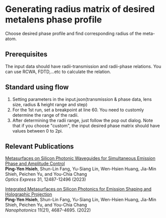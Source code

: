 # Generating radius matrix of desired metalens phase profile
Choose desired phase profile and find corresponding radius of the meta-atom.
## Prerequisites 
The input data should have radii-transmission and radii-phase relations. You can use RCWA, FDTD,...etc to calculate the relation.

## Standard using flow
1. Setting parameters in the input.json(transmission & phase data, lens
size, radius & height range and step)
2. For the 1st run, set a breakpoint at line 60. You need to customly determine the
range of the radii.
3. After determining the radii range, just follow the pop out dialog.
Note that if you choose "custom", the input desired phase matrix should
have values between 0 to 2pi.

## Relevant Publications
[Metasurfaces on Silicon Photonic Waveguides for Simultaneous Emission Phase and Amplitude Control](https://doi.org/10.1364/OE.487589)  
**Ping-Yen Hsieh**, Shun-Lin Fang, Yu-Siang Lin, Wen-Hsien Huang, Jia-Min Shieh, Peichen Yu, and You-Chia Chang  
*Optics Express* 31, 12487-12496 (2023)

[Integrated Metasurfaces on Silicon Photonics for Emission Shaping and Holographic Projection](https://doi.org/10.1515/nanoph-2022-0344)  
**Ping-Yen Hsieh**, Shun-Lin Fang, Yu-Siang Lin, Wen-Hsien Huang, Jia-Min Shieh, Peichen Yu, and You-Chia Chang  
*Nanophotonics* 11(21), 4687-4695. (2022)  
